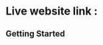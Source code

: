 # Live website link : 
<!-- [http://next-auth-sigma-ochre.vercel.app](http:next-auth-sigma-ochre.vercel.app) -->
## Getting Started